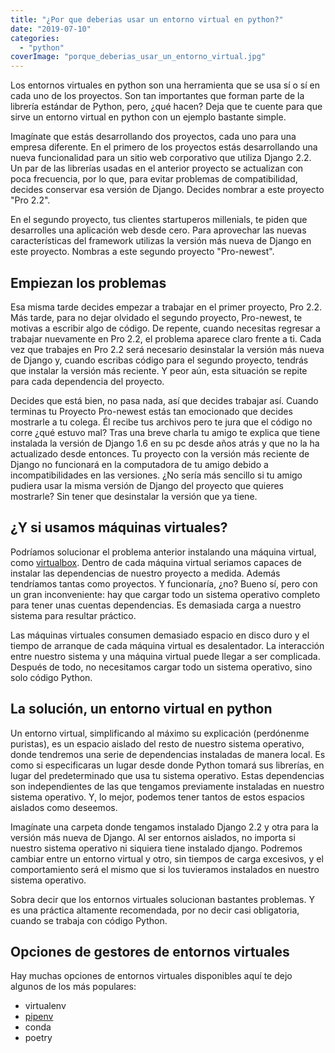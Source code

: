 ```yaml
---
title: "¿Por que deberias usar un entorno virtual en python?"
date: "2019-07-10"
categories: 
  - "python"
coverImage: "porque_deberias_usar_un_entorno_virtual.jpg"
---
```


Los entornos virtuales en python son una herramienta que se usa sí o sí en cada uno de los proyectos. Son tan importantes que forman parte de la librería estándar de Python, pero, ¿qué hacen? Deja que te cuente para que sirve un entorno virtual en python con un ejemplo bastante simple.

Imagínate que estás desarrollando dos proyectos, cada uno para una empresa diferente. En el primero de los proyectos estás desarrollando una nueva funcionalidad para un sitio web corporativo que utiliza Django 2.2. Un par de las librerías usadas en el anterior proyecto se actualizan con poca frecuencia, por lo que, para evitar problemas de compatibilidad, decides conservar esa versión de Django. Decides nombrar a este proyecto "Pro 2.2".

En el segundo proyecto, tus clientes startuperos millenials, te piden que desarrolles una aplicación web desde cero. Para aprovechar las nuevas características del framework utilizas la versión más nueva de Django en este proyecto. Nombras a este segundo proyecto "Pro-newest".

## Empiezan los problemas

Esa misma tarde decides empezar a trabajar en el primer proyecto, Pro 2.2. Más tarde, para no dejar olvidado el segundo proyecto, Pro-newest, te motivas a escribir algo de código. De repente, cuando necesitas regresar a trabajar nuevamente en Pro 2.2, el problema aparece claro frente a ti. Cada vez que trabajes en Pro 2.2 será necesario desinstalar la versión más nueva de Django y, cuando escribas código para el segundo proyecto, tendrás que instalar la versión más reciente. Y peor aún, esta situación se repite para cada dependencia del proyecto.

Decides que está bien, no pasa nada, así que decides trabajar así. Cuando terminas tu Proyecto Pro-newest estás tan emocionado que decides mostrarle a tu colega. Él recibe tus archivos pero te jura que el código no corre ¿qué estuvo mal? Tras una breve charla tu amigo te explica que tiene instalada la versión de Django 1.6 en su pc desde años atrás y que no la ha actualizado desde entonces. Tu proyecto con la versión más reciente de Django no funcionará en la computadora de tu amigo debido a incompatibilidades en las versiones. ¿No sería más sencillo si tu amigo pudiera usar la misma versión de Django del proyecto que quieres mostrarle? Sin tener que desinstalar la versión que ya tiene.

## ¿Y si usamos máquinas virtuales?

Podríamos solucionar el problema anterior instalando una máquina virtual, como [virtualbox](https://www.virtualbox.org/). Dentro de cada máquina virtual seriamos capaces de instalar las dependencias de nuestro proyecto a medida. Además tendríamos tantas como proyectos. Y funcionaría, ¿no? Bueno sí, pero con un gran inconveniente: hay que cargar todo un sistema operativo completo para tener unas cuentas dependencias. Es demasiada carga a nuestro sistema para resultar práctico.

Las máquinas virtuales consumen demasiado espacio en disco duro y el tiempo de arranque de cada máquina virtual es desalentador. La interacción entre nuestro sistema y una máquina virtual puede llegar a ser complicada. Después de todo, no necesitamos cargar todo un sistema operativo, sino solo código Python.

## La solución, un entorno virtual en python

Un entorno virtual, simplificando al máximo su explicación (perdónenme puristas), es un espacio aislado del resto de nuestro sistema operativo, donde tendremos una serie de dependencias instaladas de manera local. Es como si especificaras un lugar desde donde Python tomará sus librerías, en lugar del predeterminado que usa tu sistema operativo. Estas dependencias son independientes de las que tengamos previamente instaladas en nuestro sistema operativo. Y, lo mejor, podemos tener tantos de estos espacios aislados como deseemos.

Imagínate una carpeta donde tengamos instalado Django 2.2 y otra para la versión más nueva de Django. Al ser entornos aislados, no importa si nuestro sistema operativo ni siquiera tiene instalado django. Podremos cambiar entre un entorno virtual y otro, sin tiempos de carga excesivos, y el comportamiento será el mismo que si los tuvieramos instalados en nuestro sistema operativo.

Sobra decir que los entornos virtuales solucionan bastantes problemas. Y es una práctica altamente recomendada, por no decir casi obligatoria, cuando se trabaja con código Python.

## Opciones de gestores de entornos virtuales

Hay muchas opciones de entornos virtuales disponibles aquí te dejo algunos de los más populares:

- virtualenv
- [pipenv](https://coffeebytes.dev/pipenv-el-administrador-de-entornos-virtuales-que-no-conoces/)
- conda
- poetry
